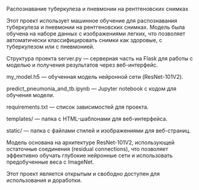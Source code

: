 Распознавание туберкулеза и пневмонии на рентгеновских снимках

Этот проект использует машинное обучение для распознавания туберкулеза и пневмонии на рентгеновских снимках. Модель была обучена на наборе данных с изображениями легких, что позволяет автоматически классифицировать снимки как здоровые, с туберкулезом или с пневмонией.

Структура проекта
server.py — серверная часть на Flask для работы с моделью и получения результатов через веб-интерфейс.

my_model.h5 — обученная модель нейронной сети (ResNet-101V2). 

predict_pneumonia_and_tb.ipynb — Jupyter notebook с кодом для обучения модели.

requirements.txt — список зависимостей для проекта.

templates/ — папка с HTML-шаблонами для веб-интерфейса.

static/ — папка с файлами стилей и изображениями для веб-страниц.

Модель основана на архитектуре ResNet-101V2, использующей остаточные соединения (residual connections), что позволяет эффективно обучать глубокие нейронные сети и использовать предобученные веса с ImageNet.

Этот проект является открытым и свободно доступен для использования и доработки.
